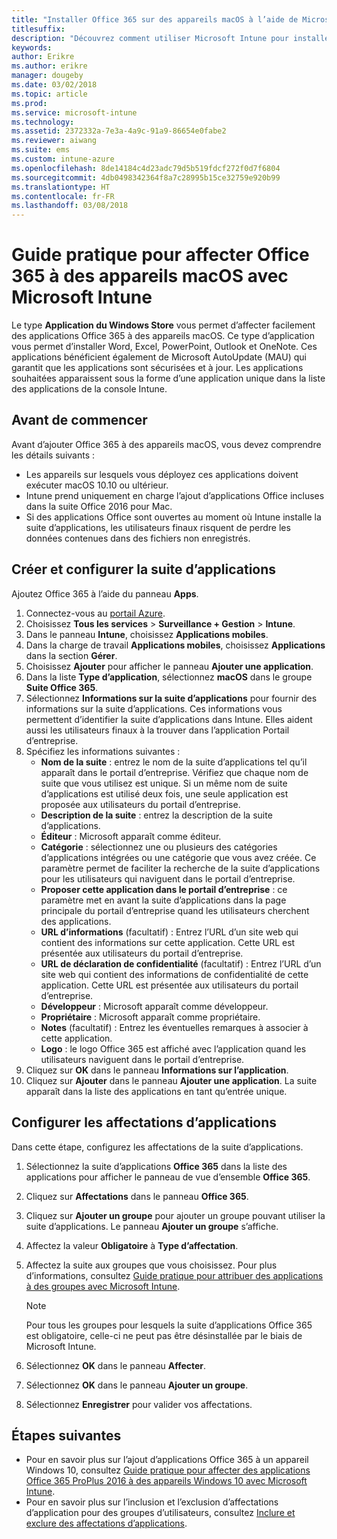 ```yaml
---
title: "Installer Office 365 sur des appareils macOS à l’aide de Microsoft Intune"
titlesuffix: 
description: "Découvrez comment utiliser Microsoft Intune pour installer des applications Office 365 sur des appareils macOS."
keywords: 
author: Erikre
ms.author: erikre
manager: dougeby
ms.date: 03/02/2018
ms.topic: article
ms.prod: 
ms.service: microsoft-intune
ms.technology: 
ms.assetid: 2372332a-7e3a-4a9c-91a9-86654e0fabe2
ms.reviewer: aiwang
ms.suite: ems
ms.custom: intune-azure
ms.openlocfilehash: 8de14184c4d23adc79d5b519fdcf272f0d7f6804
ms.sourcegitcommit: 4db0498342364f8a7c28995b15ce32759e920b99
ms.translationtype: HT
ms.contentlocale: fr-FR
ms.lasthandoff: 03/08/2018
---
```

# <a name="how-to-assign-office-365-to-macos-devices-with-microsoft-intune"></a>Guide pratique pour affecter Office 365 à des appareils macOS avec Microsoft Intune

Le type **Application du Windows Store** vous permet d’affecter facilement des applications Office 365 à des appareils macOS. Ce type d’application vous permet d’installer Word, Excel, PowerPoint, Outlook et OneNote. Ces applications bénéficient également de Microsoft AutoUpdate (MAU) qui garantit que les applications sont sécurisées et à jour. Les applications souhaitées apparaissent sous la forme d’une application unique dans la liste des applications de la console Intune.


## <a name="before-you-start"></a>Avant de commencer

Avant d’ajouter Office 365 à des appareils macOS, vous devez comprendre les détails suivants :

- Les appareils sur lesquels vous déployez ces applications doivent exécuter macOS 10.10 ou ultérieur.
- Intune prend uniquement en charge l’ajout d’applications Office incluses dans la suite Office 2016 pour Mac.
- Si des applications Office sont ouvertes au moment où Intune installe la suite d’applications, les utilisateurs finaux risquent de perdre les données contenues dans des fichiers non enregistrés.

## <a name="create-and-configure-the-app-suite"></a>Créer et configurer la suite d’applications

Ajoutez Office 365 à l’aide du panneau **Apps**.
1. Connectez-vous au [portail Azure](https://portal.azure.com).
2. Choisissez **Tous les services** > **Surveillance + Gestion** > **Intune**.
3. Dans le panneau **Intune**, choisissez **Applications mobiles**.
4. Dans la charge de travail **Applications mobiles**, choisissez **Applications** dans la section **Gérer**. 
5. Choisissez **Ajouter** pour afficher le panneau **Ajouter une application**.
6. Dans la liste **Type d’application**, sélectionnez **macOS** dans le groupe **Suite Office 365**.
7. Sélectionnez **Informations sur la suite d’applications** pour fournir des informations sur la suite d’applications. Ces informations vous permettent d’identifier la suite d’applications dans Intune. Elles aident aussi les utilisateurs finaux à la trouver dans l’application Portail d’entreprise.
8.  Spécifiez les informations suivantes :
    - **Nom de la suite** : entrez le nom de la suite d’applications tel qu’il apparaît dans le portail d’entreprise. Vérifiez que chaque nom de suite que vous utilisez est unique. Si un même nom de suite d’applications est utilisé deux fois, une seule application est proposée aux utilisateurs du portail d’entreprise.
    - **Description de la suite** : entrez la description de la suite d’applications.
    - **Éditeur** : Microsoft apparaît comme éditeur.
    - **Catégorie** : sélectionnez une ou plusieurs des catégories d’applications intégrées ou une catégorie que vous avez créée. Ce paramètre permet de faciliter la recherche de la suite d’applications pour les utilisateurs qui naviguent dans le portail d’entreprise.
    - **Proposer cette application dans le portail d’entreprise** : ce paramètre met en avant la suite d’applications dans la page principale du portail d’entreprise quand les utilisateurs cherchent des applications.
    - **URL d’informations** (facultatif) : Entrez l’URL d’un site web qui contient des informations sur cette application. Cette URL est présentée aux utilisateurs du portail d’entreprise.
    - **URL de déclaration de confidentialité** (facultatif) : Entrez l’URL d’un site web qui contient des informations de confidentialité de cette application. Cette URL est présentée aux utilisateurs du portail d’entreprise.
    - **Développeur** : Microsoft apparaît comme développeur.
    - **Propriétaire** : Microsoft apparaît comme propriétaire.
    - **Notes** (facultatif) : Entrez les éventuelles remarques à associer à cette application.
    - **Logo** : le logo Office 365 est affiché avec l’application quand les utilisateurs naviguent dans le portail d’entreprise.
9.  Cliquez sur **OK** dans le panneau **Informations sur l’application**.
10. Cliquez sur **Ajouter** dans le panneau **Ajouter une application**.
    La suite apparaît dans la liste des applications en tant qu’entrée unique.

## <a name="configure-app-assignments"></a>Configurer les affectations d’applications

Dans cette étape, configurez les affectations de la suite d’applications. 

1. Sélectionnez la suite d’applications **Office 365** dans la liste des applications pour afficher le panneau de vue d’ensemble **Office 365**.
2. Cliquez sur **Affectations** dans le panneau **Office 365**.
3. Cliquez sur **Ajouter un groupe** pour ajouter un groupe pouvant utiliser la suite d’applications. Le panneau **Ajouter un groupe** s’affiche.
3. Affectez la valeur **Obligatoire** à **Type d’affectation**.
4. Affectez la suite aux groupes que vous choisissez. Pour plus d’informations, consultez [Guide pratique pour attribuer des applications à des groupes avec Microsoft Intune](apps-deploy.md).

    >[!Note]
    > Pour tous les groupes pour lesquels la suite d’applications Office 365 est obligatoire, celle-ci ne peut pas être désinstallée par le biais de Microsoft Intune.

5. Sélectionnez **OK** dans le panneau **Affecter**.
6. Sélectionnez **OK** dans le panneau **Ajouter un groupe**.
7. Sélectionnez **Enregistrer** pour valider vos affectations.

## <a name="next-steps"></a>Étapes suivantes

- Pour en savoir plus sur l’ajout d’applications Office 365 à un appareil Windows 10, consultez [Guide pratique pour affecter des applications Office 365 ProPlus 2016 à des appareils Windows 10 avec Microsoft Intune](apps-add-office365.md).
- Pour en savoir plus sur l’inclusion et l’exclusion d’affectations d’application pour des groupes d’utilisateurs, consultez [Inclure et exclure des affectations d’applications](apps-inc-exl-assignments.md).
